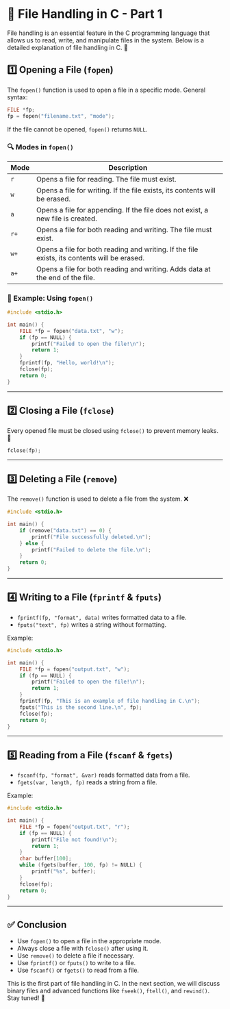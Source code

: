 # 📂 File Handling in C - Part 1

File handling is an essential feature in the C programming language that allows us to read, write, and manipulate files in the system. Below is a detailed explanation of file handling in C. 🚀

## 1️⃣ Opening a File (`fopen`)

The `fopen()` function is used to open a file in a specific mode. General syntax:

```c
FILE *fp;
fp = fopen("filename.txt", "mode");
```

If the file cannot be opened, `fopen()` returns `NULL`.

### 🔍 Modes in `fopen()`
| Mode  | Description |
|-------|------------|
| `r`   | Opens a file for reading. The file must exist. |
| `w`   | Opens a file for writing. If the file exists, its contents will be erased. |
| `a`   | Opens a file for appending. If the file does not exist, a new file is created. |
| `r+`  | Opens a file for both reading and writing. The file must exist. |
| `w+`  | Opens a file for both reading and writing. If the file exists, its contents will be erased. |
| `a+`  | Opens a file for both reading and writing. Adds data at the end of the file. |

### 📝 Example: Using `fopen()`
```c
#include <stdio.h>

int main() {
    FILE *fp = fopen("data.txt", "w");
    if (fp == NULL) {
        printf("Failed to open the file!\n");
        return 1;
    }
    fprintf(fp, "Hello, world!\n");
    fclose(fp);
    return 0;
}
```

---

## 2️⃣ Closing a File (`fclose`)
Every opened file must be closed using `fclose()` to prevent memory leaks. 💾
```c
fclose(fp);
```

---

## 3️⃣ Deleting a File (`remove`)
The `remove()` function is used to delete a file from the system. ❌
```c
#include <stdio.h>

int main() {
    if (remove("data.txt") == 0) {
        printf("File successfully deleted.\n");
    } else {
        printf("Failed to delete the file.\n");
    }
    return 0;
}
```

---

## 4️⃣ Writing to a File (`fprintf` & `fputs`)

- `fprintf(fp, "format", data)` writes formatted data to a file.
- `fputs("text", fp)` writes a string without formatting.

Example:
```c
#include <stdio.h>

int main() {
    FILE *fp = fopen("output.txt", "w");
    if (fp == NULL) {
        printf("Failed to open the file!\n");
        return 1;
    }
    fprintf(fp, "This is an example of file handling in C.\n");
    fputs("This is the second line.\n", fp);
    fclose(fp);
    return 0;
}
```

---

## 5️⃣ Reading from a File (`fscanf` & `fgets`)

- `fscanf(fp, "format", &var)` reads formatted data from a file.
- `fgets(var, length, fp)` reads a string from a file.

Example:
```c
#include <stdio.h>

int main() {
    FILE *fp = fopen("output.txt", "r");
    if (fp == NULL) {
        printf("File not found!\n");
        return 1;
    }
    char buffer[100];
    while (fgets(buffer, 100, fp) != NULL) {
        printf("%s", buffer);
    }
    fclose(fp);
    return 0;
}
```

---

## ✅ Conclusion
- Use `fopen()` to open a file in the appropriate mode.
- Always close a file with `fclose()` after using it.
- Use `remove()` to delete a file if necessary.
- Use `fprintf()` or `fputs()` to write to a file.
- Use `fscanf()` or `fgets()` to read from a file.

This is the first part of file handling in C. In the next section, we will discuss binary files and advanced functions like `fseek()`, `ftell()`, and `rewind()`. Stay tuned! 🚀
